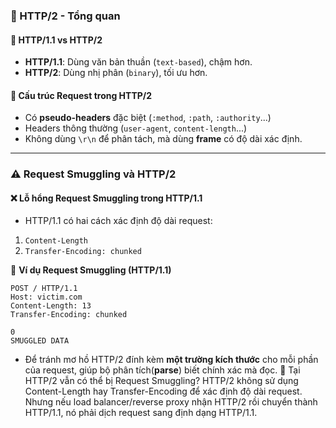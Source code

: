 ### 📌 HTTP/2 - Tổng quan

#### 🔹 HTTP/1.1 vs HTTP/2
- **HTTP/1.1**: Dùng văn bản thuần (`text-based`), chậm hơn.  
- **HTTP/2**: Dùng nhị phân (`binary`), tối ưu hơn.  

#### 🔹 Cấu trúc Request trong HTTP/2  
- Có **pseudo-headers** đặc biệt (`:method`, `:path`, `:authority`...)  
- Headers thông thường (`user-agent`, `content-length`...)  
- Không dùng `\r\n` để phân tách, mà dùng **frame** có độ dài xác định.  

---

### ⚠️ Request Smuggling và HTTP/2  
#### ❌ Lỗ hổng Request Smuggling trong HTTP/1.1  
- HTTP/1.1 có hai cách xác định độ dài request:  
 1. `Content-Length`  
 2. `Transfer-Encoding: chunked`  

📌 **Ví dụ Request Smuggling (HTTP/1.1)**  
```http
POST / HTTP/1.1  
Host: victim.com  
Content-Length: 13  
Transfer-Encoding: chunked  

0  
SMUGGLED DATA
```
- Để tránh mơ hồ HTTP/2 đính kèm **một trường kích thước** cho mỗi phần của request, giúp bộ phân tích(**parse**) biết chính xác mà đọc.
📌 Tại HTTP/2 vẫn có thể bị Request Smuggling?
HTTP/2 không sử dụng Content-Length hay Transfer-Encoding để xác định độ dài request.
Nhưng nếu load balancer/reverse proxy nhận HTTP/2 rồi chuyển thành HTTP/1.1, nó phải dịch request sang định dạng HTTP/1.1.



